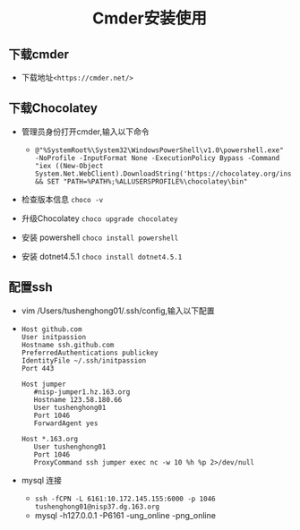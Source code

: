 # <center>Cmder安装使用</center>

## 下载cmder

- 下载地址```<https://cmder.net/>```

## 下载Chocolatey

- 管理员身份打开cmder,输入以下命令

  - ```
    @"%SystemRoot%\System32\WindowsPowerShell\v1.0\powershell.exe" -NoProfile -InputFormat None -ExecutionPolicy Bypass -Command "iex ((New-Object System.Net.WebClient).DownloadString('https://chocolatey.org/install.ps1'))" && SET "PATH=%PATH%;%ALLUSERSPROFILE%\chocolatey\bin"
    ```

- 检查版本信息 ```choco -v```

- 升级Chocolatey ```choco upgrade chocolatey```

- 安装 powershell ```choco install powershell```

- 安装 dotnet4.5.1 ```choco install dotnet4.5.1```

## 配置ssh

-  vim /Users/tushenghong01/.ssh/config,输入以下配置

  - ```
    Host github.com
    User initpassion
    Hostname ssh.github.com
    PreferredAuthentications publickey
    IdentityFile ~/.ssh/initpassion
    Port 443
    
    Host jumper
       #nisp-jumper1.hz.163.org
       Hostname 123.58.180.66
       User tushenghong01
       Port 1046
       ForwardAgent yes
    
    Host *.163.org
       User tushenghong01
       Port 1046
       ProxyCommand ssh jumper exec nc -w 10 %h %p 2>/dev/null
    ```

- mysql 连接

  - ```ssh -fCPN -L 6161:10.172.145.155:6000 -p 1046 tushenghong01@nisp37.dg.163.org```
  - mysql -h127.0.0.1 -P6161 -ung_online -png_online

